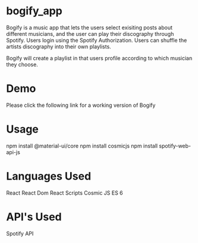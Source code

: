 # bogify_app

Bogify is a music app that lets the users select exisiting posts about different musicians, and the user can play their discography through Spotify. Users login using the Spotify Authorization. Users can shuffle the artists discography into their own playlists.

Bogify will create a playlist in that users profile according to which musician they choose.

# Demo

Please click the following link for a working version of Bogify

# Usage

npm install @material-ui/core
npm install cosmicjs
npm install spotify-web-api-js

# Languages Used

React
React Dom
React Scripts
Cosmic JS
ES 6

# API's Used

Spotify API
